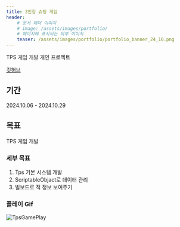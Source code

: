 ```yaml
---
title: 3인칭 슈팅 게임
header:
    # 문서 해더 이미지
    # image: /assets/images/portfolio/
    # 페이지에 표시되는 외부 이미지
    teaser: /assets/images/portfolio/portfolio_banner_24_10.png 
---
```


TPS 게임 개발 개인 프로젝트

[깃허브](https://github.com/mob954325/Tpsgame)

## 기간
2024.10.06 - 2024.10.29

## 목표
TPS 게임 개발

### 세부 목표
1. Tps 기본 시스템 개발
2. ScriptableObjact로 데이터 관리
3. 빌보드로 적 정보 보여주기

### 플레이 Gif

![TpsGamePlay](https://github.com/user-attachments/assets/2dad2ef1-9420-4517-a933-7f04082d5d3c)